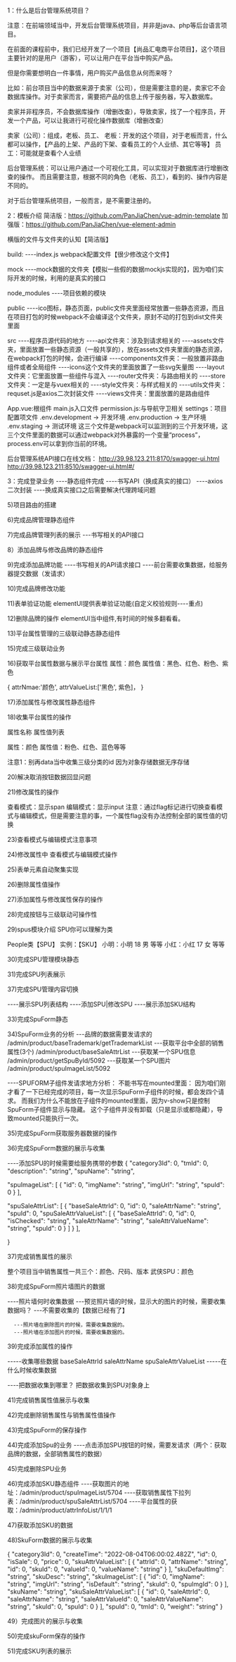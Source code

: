 1：什么是后台管理系统项目？

注意：在前端领域当中，开发后台管理系统项目，并非是java、php等后台语言项目。


在前面的课程前中，我们已经开发了一个项目【尚品汇电商平台项目】，这个项目主要针对的是用户（游客），可以让用户在平台当中购买产品。

但是你需要想明白一件事情，用户购买产品信息从何而来呀？

比如：前台项目当中的数据来源于卖家（公司），但是需要注意的是，卖家它不会数据库操作。对于卖家而言，需要把产品的信息上传于服务器，写入数据库。

卖家并非程序员，不会数据库操作（增删改查），导致卖家，找了一个程序员，开发一个产品，可以让我进行可视化操作数据库（增删改查）

卖家（公司）：组成，老板、员工、
老板：开发的这个项目，对于老板而言，什么都可以操作，【产品的上架、产品的下架、查看员工的个人业绩、其它等等】
员工：可能就是查看个人业绩


后台管理系统：可以让用户通过一个可视化工具，可以实现对于数据库进行增删改查的操作。
而且需要注意，根据不同的角色（老板、员工），看到的、操作内容是不同的。

对于后台管理系统项目，一般而言，是不需要注册的。

2：模板介绍
简洁版：https://github.com/PanJiaChen/vue-admin-template
加强版：https://github.com/PanJiaChen/vue-element-admin

横版的文件与文件夹的认知【简洁版】

build:
      ----index.js webpack配置文件【很少修改这个文件】

mock
      ----mock数据的文件夹【模拟一些假的数据mockjs实现的】，因为咱们实际开发的时候，利用的是真实的接口

node_modules
      ----项目依赖的模块

public
      ----ico图标，静态页面，public文件夹里面经常放置一些静态资源，而且在项目打包的时候webpack不会编译这个文件夹，原封不动的打包到dist文件夹里面

src
      ----程序员源代码的地方
      ----api文件夹：涉及到请求相关的
      ----assets文件夹，里面放置一些静态资源（一般共享的），放在assets文件夹里面的静态资源，在webpack打包的时候，会进行编译
      ----components文件夹：一般放置非路由组件或者全局组件
      ----icons这个文件夹的里面放置了一些svg矢量图
      ----layout文件夹：它里面放置一些组件与混入
      ----router文件夹：与路由相关的
      ----store文件夹：一定是与vuex相关的
      ----style文件夹：与样式相关的
      ----utils文件夹：requset.js是axios二次封装文件
      ----views文件夹：里面放置的是路由组件

App.vue:根组件
main.js入口文件
permission.js:与导航守卫相关
settings：项目配置项文件
.env.development -> 开发环境
.env.production -> 生产环境
.env.staging -> 测试环境
这三个文件是webpack可以监测到的三个开发环境，这三个文件里面的数据可以通过webpack对外暴露的一个变量“process”，process.env可以拿到你当前的环境。


后台管理系统API接口在线文档：
http://39.98.123.211:8170/swagger-ui.html
http://39.98.123.211:8510/swagger-ui.html#/


3：完成登录业务
      ----静态组件完成
      ----书写API（换成真实的接口）
      ----axios二次封装
      ----换成真实接口之后需要解决代理跨域问题



5)项目路由的搭建


6)完成品牌管理静态组件









7)完成品牌管理列表的展示
---书写相关的API接口







8）添加品牌与修改品牌的静态组件



9)完成添加品牌功能
----书写相关的API请求接口
----前台需要收集数据，给服务器提交数据（发请求）



10)完成品牌修改功能




11)表单验证功能
elementUI提供表单验证功能(自定义校验规则----重点)





12)删除品牌的操作
elementUI当中组件,有时间的时候多翻看看。





13)平台属性管理的三级联动静态静态组件











15)完成三级联动业务





16)获取平台属性数据与展示平台属性
属性：颜色
属性值：黑色、红色、粉色、紫色

{
      attrNmae:'颜色',
      attrValueList:['黑色', 紫色]，
}




17)添加属性与修改属性静态组件




18)收集平台属性的操作

属性名称   属性值列表

属性：颜色
属性值：粉色、红色、蓝色等等

注意1：别再data当中收集三级分类的id
因为对象存储数据无序存储











20)解决取消按钮数据回显问题




21)修改属性的操作


查看模式：显示span
编辑模式：显示input
注意：通过flag标记进行切换查看模式与编辑模式，但是需要注意的事，一个属性flag没有办法控制全部的属性值的切换








23)查看模式与编辑模式注意事项





24)修改属性中 查看模式与编辑模式操作




25)表单元素自动聚集实现


26)删除属性值操作



27)添加属性与修改属性保存的操作



28)完成按钮与三级联动可操作性







29)spus模块介绍
SPU你可以理解为类

People类【SPU】
实例：【SKU】
小明：小明  18  男 等等
小红：小红  17  女 等等


30)完成SPU管理模块静态







31)完成SPU列表展示








37)完成SPU管理内容切换

----展示SPU列表结构
----添加SPU|修改SPU
----展示添加SKU结构





33)完成SpuForm静态





34)SpuForm业务的分析
---品牌的数据需要发请求的           /admin/product/baseTrademark/getTrademarkList
---获取平台中全部的销售属性(3个)   /admin/product/baseSaleAttrList
---获取某一个SPU信息               /admin/product/getSpuById/5092
---获取某一个SPU图片               /admin/product/spuImageList/5092



----SPUFORM子组件发请求地方分析：
不能书写在mounted里面：
因为咱们刚才看了一下已经完成的项目，每一次显示SpuForm子组件的时候，都会发四个请求。
而我们为什么不能放在子组件的mounted里面，因为v-show只是控制SpuForm子组件显示与隐藏。
这个子组件并没有卸载（只是显示或都隐藏），导致mounted只能执行一次。




35)完成SpuForm获取服务器数据的操作



36)完成SpuForm数据的展示与收集

----添加SPU的时候需要给服务携带的参数
{
  "category3Id": 0,
  "tmId": 0,
  "description": "string",
  "spuName": "string",
  
  "spuImageList": [
    {
      "id": 0,
      "imgName": "string",
      "imgUrl": "string",
      "spuId": 0
    }
  ],
  
  "spuSaleAttrList": [
    {
      "baseSaleAttrId": 0,
      "id": 0,
      "saleAttrName": "string",
      "spuId": 0,
      "spuSaleAttrValueList": [
        {
          "baseSaleAttrId": 0,
          "id": 0,
          "isChecked": "string",
          "saleAttrName": "string",
          "saleAttrValueName": "string",
          "spuId": 0
        }
      ]
    }
  ],

}




37)完成销售属性的展示

整个项目当中销售属性一共三个：颜色、尺码、版本
武侠SPU：颜色







38)完成SpuForm照片墙图片的数据

----照片墙何时收集数据
      ---预览照片墙的时候，显示大的图片的时候，需要收集数据吗？ ---不需要收集的【数据已经有了】
      
      ---照片墙在删除图片的时候，需要收集数据的。
      ---照片墙在添加图片的时候，需要收集数据的。
      





39)完成添加属性的操作

-----收集哪些数据
baseSaleAttrId
saleAttrName
spuSaleAttrValueList
-----在什么时候收集数据

----把数据收集到哪里？
把数据收集到SPU对象身上












41)完成销售属性值展示与收集












42)完成删除销售属性与销售属性值操作










43)完成SpuForm的保存操作











44)完成添加Spu的业务
----点击添加SPU按钮的时候，需要发请求（两个：获取品牌的数据，全部销售属性的数据）









45)完成删除SPU业务







46)完成添加SKU静态组件
----获取图片的地址：/admin/product/spuImageList/5704
----获取销售属性下拉列表：/admin/product/spuSaleAttrList/5704
----平台属性的获取：/admin/product/attrInfoList/1/1/1




47)获取添加SKU的数据












48)SkuForm数据的展示与收集

{
  "category3Id": 0,
  "createTime": "2022-08-04T06:00:02.482Z",
  "id": 0,
  "isSale": 0,
  "price": 0,
  "skuAttrValueList": [
    {
      "attrId": 0,
      "attrName": "string",
      "id": 0,
      "skuId": 0,
      "valueId": 0,
      "valueName": "string"
    }
  ],
  "skuDefaultImg": "string",
  "skuDesc": "string",
  "skuImageList": [
    {
      "id": 0,
      "imgName": "string",
      "imgUrl": "string",
      "isDefault": "string",
      "skuId": 0,
      "spuImgId": 0
    }
  ],
  "skuName": "string",
  "skuSaleAttrValueList": [
    {
      "id": 0,
      "saleAttrId": 0,
      "saleAttrName": "string",
      "saleAttrValueId": 0,
      "saleAttrValueName": "string",
      "skuId": 0,
      "spuId": 0
    }
  ],
  "spuId": 0,
  "tmId": 0,
  "weight": "string"
}



49）完成图片的展示与收集








50)完成skuForm保存的操作







51)完成SKU列表的展示
